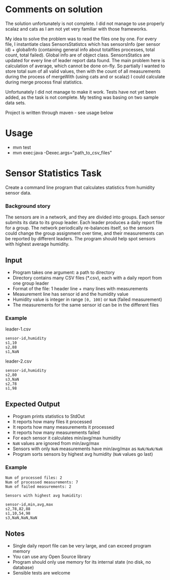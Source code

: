 # Comments on solution
The solution unfortunately is not complete.
I did not manage to use properly scalaz and cats as I am not yet very familiar with those
frameworks.

My idea to solve the problem was to read the files one by one. For every file, I instantiate class
SensorsStatistcs which has sensorsInfo (per sensor id) + globalInfo (containing general info about
totalfiles processes, total count, total failed). Global info are of object class.
SensorsStatics are updated for every line of leader report data found.
The main problem here is calculation of average, which cannot be done on-fly.
So partially I wanted to store total sum of all valid values, then with the count of all
measurements during the process of mergeWith (using cats and or scalaz) I could calculate during
merge process final statistics.

Unfortunately I did not manage to make it work.
Tests have not yet been added, as the task is not complete.
My testing was basing on two sample data sets.

Project is written through maven - see usage below

# Usage
- mvn test
- mvn exec:java -Dexec.args="path_to_csv_files"

# Sensor Statistics Task

Create a command line program that calculates statistics from humidity sensor data.

### Background story

The sensors are in a network, and they are divided into groups. Each sensor submits its data to its group leader.
Each leader produces a daily report file for a group. The network periodically re-balances itself, so the sensors could 
change the group assignment over time, and their measurements can be reported by different leaders. The program should 
help spot sensors with highest average humidity.

## Input

- Program takes one argument: a path to directory
- Directory contains many CSV files (*.csv), each with a daily report from one group leader
- Format of the file: 1 header line + many lines with measurements
- Measurement line has sensor id and the humidity value
- Humidity value is integer in range `[0, 100]` or `NaN` (failed measurement)
- The measurements for the same sensor id can be in the different files

### Example

leader-1.csv
```
sensor-id,humidity
s1,10
s2,88
s1,NaN
```

leader-2.csv
```
sensor-id,humidity
s2,80
s3,NaN
s2,78
s1,98
```

## Expected Output

- Program prints statistics to StdOut
- It reports how many files it processed
- It reports how many measurements it processed
- It reports how many measurements failed
- For each sensor it calculates min/avg/max humidity
- `NaN` values are ignored from min/avg/max
- Sensors with only `NaN` measurements have min/avg/max as `NaN/NaN/NaN`
- Program sorts sensors by highest avg humidity (`NaN` values go last)

### Example

```
Num of processed files: 2
Num of processed measurements: 7
Num of failed measurements: 2

Sensors with highest avg humidity:

sensor-id,min,avg,max
s2,78,82,88
s1,10,54,98
s3,NaN,NaN,NaN
```

## Notes

- Single daily report file can be very large, and can exceed program memory
- You can use any Open Source library
- Program should only use memory for its internal state (no disk, no database)
- Sensible tests are welcome

